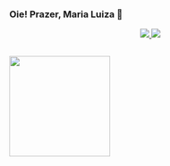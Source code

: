 ### Oie! Prazer, Maria Luiza 🌱

<!-- Social Section -->

<p align="center">
  <a href= "https://github.com/mluizaguedes/">
    <img src="https://img.icons8.com/material-outlined/30/689d6a/source-code.png"/>
  </a>
  <a href= "https://www.linkedin.com/in/maria-luiza-a141b123b/">
    <img src="https://img.icons8.com/material-outlined/30/689d6a/linkedin.png"/>
  </a>

</p>

##
<a href="https://github.com/juliagonzalezmoreira">
  <img height="180em" src="https://github-readme-stats.vercel.app/api?username=mluizaguedes&theme=vue&show_icons=true" />
</a>

